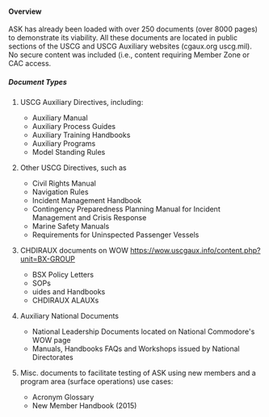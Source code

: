 
#### Overview
 ASK has already been loaded with over 250 documents (over 8000 pages) to demonstrate its viability. All these documents are located in public sections of the USCG and USCG Auxiliary websites (cgaux.org uscg.mil). No secure content was included (i.e., content requiring Member Zone or CAC access.

##### Document Types

1. USCG Auxiliary Directives, including:  
   - Auxiliary Manual
   - Auxiliary Process Guides
   - Auxiliary Training Handbooks
   - Auxiliary Programs 
   - Model Standing Rules

2. Other USCG Directives, such as
   - Civil Rights Manual
   - Navigation Rules
   - Incident Management Handbook
   - Contingency Preparedness Planning Manual for Incident Management and Crisis Response
   - Marine Safety Manuals
   - Requirements for Uninspected Passenger Vessels

3. CHDIRAUX documents on WOW https://wow.uscgaux.info/content.php?unit=BX-GROUP   
   - BSX Policy Letters
   - SOPs
   - uides and Handbooks
   - CHDIRAUX ALAUXs

4. Auxiliary National Documents
   - National Leadership Documents located on National Commodore's WOW page
   - Manuals, Handbooks FAQs and Workshops issued by National Directorates

5. Misc. documents to facilitate testing of ASK using new members and a program area (surface operations) use cases:
   - Acronym Glossary
   - New Member Handbook (2015)